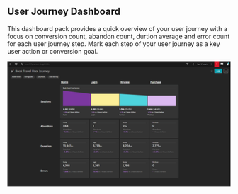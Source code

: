 ## User Journey Dashboard
This dashboard pack provides a quick overview of your user journey with a focus on conversion count, abandon count, durtion average and error count for each user journey step. Mark each step of your user journey as a key user action or conversion goal.

![User Journey](UJ.png)

